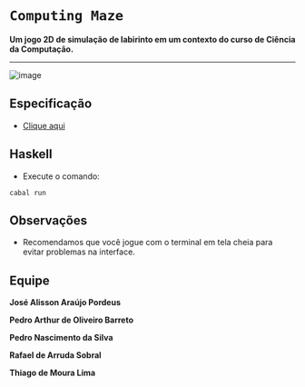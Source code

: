 # `Computing Maze` 

**Um jogo 2D de simulação de labirinto em um contexto do curso de Ciência da Computação.**
***

![image](https://drive.google.com/file/d/1uY0wlpcRG5bhe1_Txl07u8CZwaIgJcQB/view?usp=sharing)

## Especificação

- [Clique aqui](https://drive.google.com/file/d/1UtEVLC9ee2bY4JHJCjS_nfQyT0yd_1WY/view?usp=sharing)

## Haskell

- Execute o comando:

```
cabal run
```

## Observações

- Recomendamos que você jogue com o terminal em tela cheia para evitar problemas na interface.

## Equipe

**José Alisson Araújo Pordeus**

**Pedro Arthur de Oliveiro Barreto**

**Pedro Nascimento da Silva**

**Rafael de Arruda Sobral**

**Thiago de Moura Lima**

